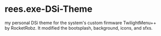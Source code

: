 # rees.exe-DSi-Theme
my personal DSi theme for the system's custom firmware TwilightMenu++ by RocketRobz. It modified the bootsplash, background, icons, and sfxs.
